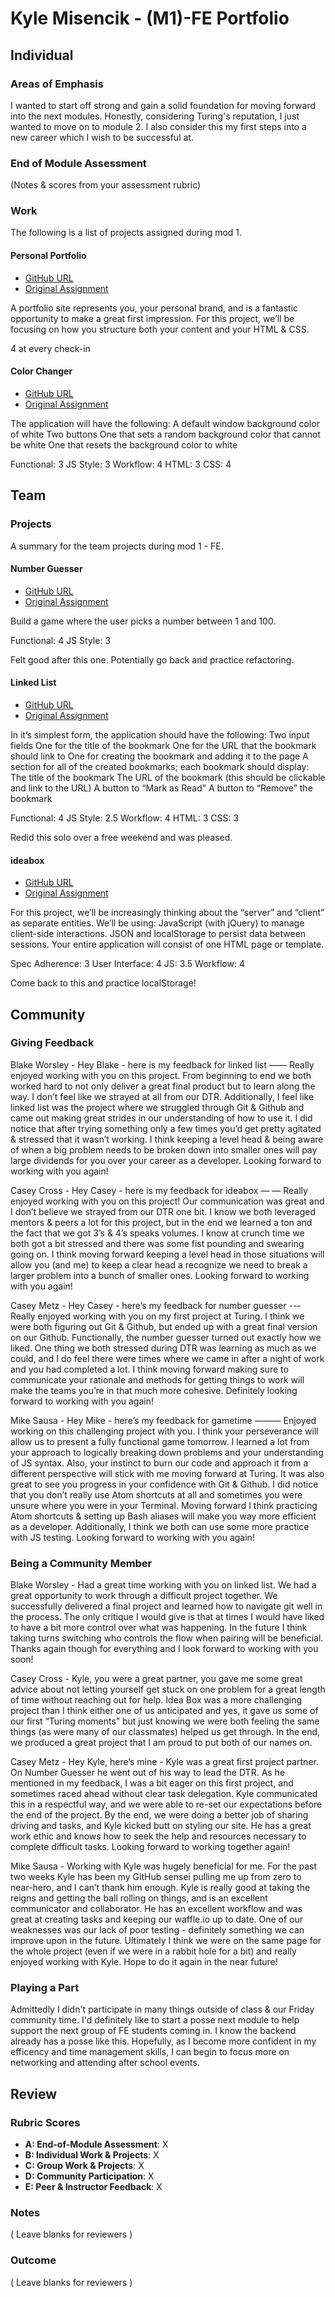 # Kyle Misencik - (M1)-FE Portfolio
## Individual

### Areas of Emphasis
I wanted to start off strong and gain a solid foundation for moving forward into the
next modules. Honestly, considering Turing's reputation, I just wanted to move on to module 2.
I also consider this my first steps into a new career which I wish to be successful at.


### End of Module Assessment

(Notes & scores from your assessment rubric)

### Work

The following is a list of projects assigned during mod 1.

#### Personal Portfolio

* [GitHub URL](https://github.com/kylem038/portfolio)
* [Original Assignment](http://frontend.turing.io/projects/portfolio-first-draft.html)

A portfolio site represents you, your personal brand, and is a fantastic opportunity to make a great first impression. For this project, we’ll be focusing on how you structure both your content and your HTML & CSS.

4 at every check-in

#### Color Changer

* [GitHub URL](https://github.com/kylem038/color-changer-solo)
* [Original Assignment](http://frontend.turing.io/projects/color-changer.html)

The application will have the following:
A default window background color of white
Two buttons
One that sets a random background color that cannot be white
One that resets the background color to white

Functional: 3
JS Style: 3
Workflow: 4
HTML: 3
CSS: 4

## Team

### Projects

A summary for the team projects during mod 1 - FE.

#### Number Guesser

* [GitHub URL](https://github.com/kylem038/Number-Guesser)
* [Original Assignment](http://frontend.turing.io/projects/number-guesser.html)

Build a game where the user picks a number between 1 and 100.

Functional: 4
JS Style: 3

Felt good after this one. Potentially go back and practice refactoring.

#### Linked List

* [GitHub URL](https://github.com/kylem038/linked-list)
* [Original Assignment](http://frontend.turing.io/projects/linked-list.html)

In it’s simplest form, the application should have the following:
Two input fields
One for the title of the bookmark
One for the URL that the bookmark should link to
One for creating the bookmark and adding it to the page
A section for all of the created bookmarks; each bookmark should display:
The title of the bookmark
The URL of the bookmark (this should be clickable and link to the URL)
A button to “Mark as Read”
A button to “Remove” the bookmark

Functional: 4
JS Style: 2.5
Workflow: 4
HTML: 3
CSS: 3

Redid this solo over a free weekend and was pleased.

#### ideabox

* [GitHub URL](https://github.com/kylem038/ideabox)
* [Original Assignment](http://frontend.turing.io/projects/ideabox.html)

For this project, we’ll be increasingly thinking about the “server” and “client” as separate entities. We’ll be using:
JavaScript (with jQuery) to manage client-side interactions.
JSON and localStorage to persist data between sessions.
Your entire application will consist of one HTML page or template.

Spec Adherence: 3
User Interface: 4
JS: 3.5
Workflow: 4

Come back to this and practice localStorage!

## Community

### Giving Feedback

Blake Worsley - Hey Blake - here is my feedback for linked list —— Really enjoyed working with you on this project. From beginning to end we both worked hard to not only deliver a great final product but to learn along the way. I don’t feel like we strayed at all from our DTR. Additionally, I feel like linked list was the project where we struggled through Git & Github and came out making great strides in our understanding of how to use it. I did notice that after trying something only a few times you’d get pretty agitated & stressed that it wasn’t working. I think keeping a level head & being aware of when a big problem needs to be broken down into smaller ones will pay large dividends for you over your career as a developer. Looking forward to working with you again!

Casey Cross - Hey Casey - here is my feedback for ideabox — — Really enjoyed working with you on this project! Our communication was great and I don’t believe we strayed from our DTR one bit. I know we both leveraged mentors & peers a lot for this project, but in the end we learned a ton and the fact that we got 3’s & 4’s speaks volumes. I know at crunch time we both got a bit stressed and there was some fist pounding and swearing going on. I think moving forward keeping a level head in those situations will allow you (and me) to keep a clear head a recognize we need to break a larger problem into a bunch of smaller ones. Looking forward to working with you again!

Casey Metz - Hey Casey - here’s my feedback for number guesser --- Really enjoyed working with you on my first project at Turing. I think we were both figuring out Git & Github, but ended up with a great final version on our Github. Functionally, the number guesser turned out exactly how we liked. One thing we both stressed during DTR was learning as much as we could, and I do feel there were times where we came in after a night of work and you had completed a lot. I think moving forward making sure to communicate your rationale and methods for getting things to work will make the teams you’re in that much more cohesive. Definitely looking forward to working with you again!

Mike Sausa - Hey Mike - here’s my feedback for gametime ——— Enjoyed working on this challenging project with you. I think your perseverance will allow us to present a fully functional game tomorrow. I learned a lot from your approach to logically breaking down problems and your understanding of JS syntax. Also, your instinct to burn our code and approach it from a different perspective will stick with me moving forward at Turing. It was also great to see you progress in your confidence with Git & Github. I did notice that you don’t really use Atom shortcuts at all and sometimes you were unsure where you were in your Terminal. Moving forward I think practicing Atom shortcuts & setting up Bash aliases will make you way more efficient as a developer. Additionally, I think we both can use some more practice with JS testing. Looking forward to working with you again!

### Being a Community Member

Blake Worsley - Had a great time working with you on linked list. We had a great opportunity to work through a difficult project together. We successfully delivered a final project and learned how to navigate git well in the process. The only critique I would give is that at times I would have liked to have a bit more control over what was happening. In the future I think taking turns switching who controls the flow when pairing will be beneficial. Thanks again though for everything and I look forward to working with you soon!

Casey Cross - Kyle, you were a great partner, you gave me some great advice about not letting yourself get stuck on one problem for a great length of time without reaching out for help.  Idea Box was a more challenging project than I think either one of us anticipated and yes, it gave us some of our first “Turing moments” but just knowing we were both feeling the same things (as were many of our classmates)  helped us get through.  In the end, we produced a great project that I am proud to put both of our names on.

Casey Metz - Hey Kyle, here’s mine - Kyle was a great first project partner. On Number Guesser he went out of his way to lead the DTR. As he mentioned in my feedback, I was a bit eager on this first project, and sometimes raced ahead without clear task delegation. Kyle communicated this in a respectful way, and we were able to re-set our expectations before the end of the project. By the end, we were doing a better job of sharing driving and tasks, and Kyle kicked butt on styling our site. He has a great work ethic and knows how to seek the help and resources necessary to complete difficult tasks. Looking forward to working together again!

Mike Sausa - Working with Kyle was hugely beneficial for me. For the past two weeks Kyle has been my GitHub sensei pulling me up from zero to near-hero, and I can’t thank him enough. Kyle is really good at taking the reigns and getting the ball rolling on things, and is an excellent communicator and collaborator. He has an excellent workflow and was great at creating tasks and keeping our waffle.io up to date. One of our weaknesses was our lack of poor testing - definitely something we can improve upon in the future. Ultimately I think we were on the same page for the whole project (even if we were in a rabbit hole for a bit) and really enjoyed working with Kyle. Hope to do it again in the near future!

### Playing a Part

Admittedly I didn't participate in many things outside of class & our Friday community time. I'd definitely like
to start a posse next module to help support the next group of FE students coming in. I know the backend already has
a posse like this. Hopefully, as I become more confident in my efficency and time management skills, I can begin to
focus more on networking and attending after school events.

## Review

### Rubric Scores

* **A: End-of-Module Assessment**: X
* **B: Individual Work & Projects**: X
* **C: Group Work & Projects**: X
* **D: Community Participation**: X
* **E: Peer & Instructor Feedback**: X

### Notes

( Leave blanks for reviewers )

### Outcome

( Leave blanks for reviewers )
